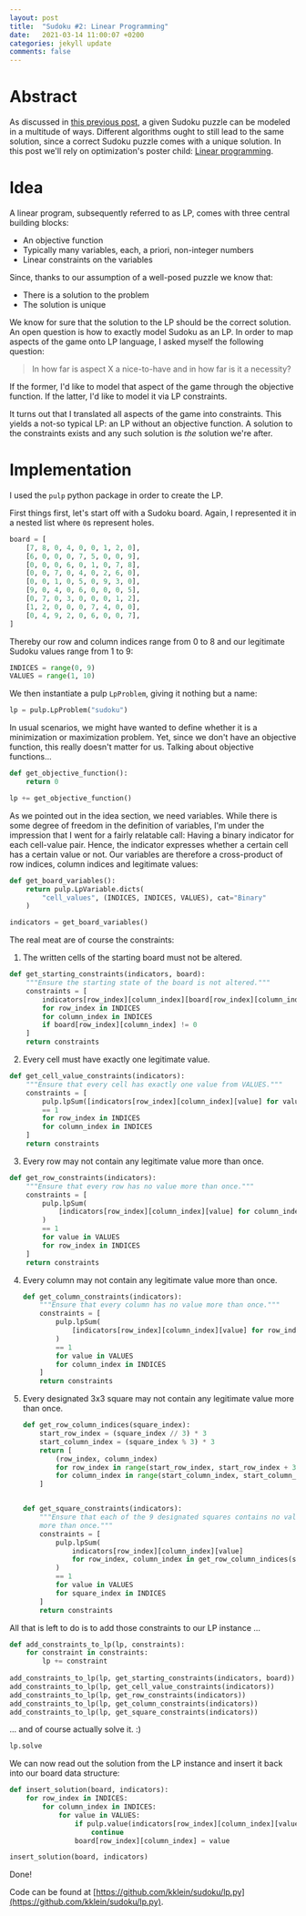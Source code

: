 ```yaml
---
layout: post
title:  "Sudoku #2: Linear Programming"
date:   2021-03-14 11:00:07 +0200
categories: jekyll update
comments: false
---
```



# Abstract
As discussed in [this previous post](http://kevinkle.in/jekyll/update/2021/02/28/sudoku_dfs.html),
a given Sudoku puzzle can be modeled in a multitude of ways. Different algorithms ought to still
lead to the same solution, since a correct Sudoku puzzle comes with a unique solution. In this
post we'll rely on optimization's poster child: [Linear programming](https://en.wikipedia.org/wiki/Linear_programming).

# Idea
A linear program, subsequently referred to as LP, comes with three central building blocks:
* An objective function
* Typically many variables, each, a priori, non-integer numbers
* Linear constraints on the variables

Since, thanks to our assumption of a well-posed puzzle we know that:
* There is a solution to the problem
* The solution is unique

We know for sure that the solution to the LP should be the correct solution. An open question is how to exactly model Sudoku as an LP. In order to map aspects of the game onto LP language, I asked myself the following question:
> In how far is aspect X a nice-to-have and in how far is it a necessity?

If the former, I'd like to model that aspect of the game through the objective function. If the latter, I'd like to model it via LP constraints.

It turns out that I translated all aspects of the game into constraints. This yields a not-so typical LP: an LP without an objective function. A solution to the constraints exists and any such solution is _the_ solution we're after.

# Implementation

I used the `pulp` python package in order to create the LP.

First things first, let's start off with a Sudoku board. Again, I represented it in a nested list where `0`s represent holes.

```python
board = [
    [7, 8, 0, 4, 0, 0, 1, 2, 0],
    [6, 0, 0, 0, 7, 5, 0, 0, 9],
    [0, 0, 0, 6, 0, 1, 0, 7, 8],
    [0, 0, 7, 0, 4, 0, 2, 6, 0],
    [0, 0, 1, 0, 5, 0, 9, 3, 0],
    [9, 0, 4, 0, 6, 0, 0, 0, 5],
    [0, 7, 0, 3, 0, 0, 0, 1, 2],
    [1, 2, 0, 0, 0, 7, 4, 0, 0],
    [0, 4, 9, 2, 0, 6, 0, 0, 7],
]
```
Thereby our row and column indices range from 0 to 8 and our legitimate Sudoku values range from 1 to 9:
```python
INDICES = range(0, 9)
VALUES = range(1, 10)
```
We then instantiate a pulp `LpProblem`, giving it nothing but a name:
```python
lp = pulp.LpProblem("sudoku")
```
In usual scenarios, we might have wanted to define whether it is a minimization or maximization
problem. Yet, since we don't have an objective function, this really doesn't matter for us.
Talking about objective functions...
```python
def get_objective_function():
    return 0

lp += get_objective_function()
```
As we pointed out in the idea section, we need variables. While there is some degree of freedom in the definition of variables, I'm under the impression that I went for a fairly relatable call:
Having a binary indicator for each cell-value pair. Hence, the indicator expresses whether a certain cell has a certain value or not. Our variables are therefore a cross-product of row indices, column indices and legitimate values:
```python
def get_board_variables():
    return pulp.LpVariable.dicts(
        "cell_values", (INDICES, INDICES, VALUES), cat="Binary"
    )

indicators = get_board_variables()
```
The real meat are of course the constraints:

1. The written cells of the starting board must not be altered.
```python
def get_starting_constraints(indicators, board):
    """Ensure the starting state of the board is not altered."""
    constraints = [
        indicators[row_index][column_index][board[row_index][column_index]] == 1
        for row_index in INDICES
        for column_index in INDICES
        if board[row_index][column_index] != 0
    ]
    return constraints
```
    
2. Every cell must have exactly one legitimate value.
```python
def get_cell_value_constraints(indicators):
    """Ensure that every cell has exactly one value from VALUES."""
    constraints = [
        pulp.lpSum([indicators[row_index][column_index][value] for value in VALUES])
        == 1
        for row_index in INDICES
        for column_index in INDICES
    ]
    return constraints
```

3. Every row may not contain any legitimate value more than once.
```python
def get_row_constraints(indicators):
    """Ensure that every row has no value more than once."""
    constraints = [
        pulp.lpSum(
            [indicators[row_index][column_index][value] for column_index in INDICES]
        )
        == 1
        for value in VALUES
        for row_index in INDICES
    ]
    return constraints
```

4. Every column may not contain any legitimate value more than once.
    ```python
    def get_column_constraints(indicators):
        """Ensure that every column has no value more than once."""
        constraints = [
            pulp.lpSum(
                [indicators[row_index][column_index][value] for row_index in INDICES]
            )
            == 1
            for value in VALUES
            for column_index in INDICES
        ]
        return constraints
    ```

5. Every designated 3x3 square may not contain any legitimate value more than once.

    ```python
    def get_row_column_indices(square_index):
        start_row_index = (square_index // 3) * 3
        start_column_index = (square_index % 3) * 3
        return [
            (row_index, column_index)
            for row_index in range(start_row_index, start_row_index + 3)
            for column_index in range(start_column_index, start_column_index + 3)
        ]


    def get_square_constraints(indicators):
        """Ensure that each of the 9 designated squares contains no value
        more than once."""
        constraints = [
            pulp.lpSum(
                indicators[row_index][column_index][value]
                for row_index, column_index in get_row_column_indices(square_index)
            )
            == 1
            for value in VALUES
            for square_index in INDICES
        ]
        return constraints
    ```


All that is left to do is to add those constraints to our LP instance ...

```python
def add_constraints_to_lp(lp, constraints):
    for constraint in constraints:
        lp += constraint
        
add_constraints_to_lp(lp, get_starting_constraints(indicators, board))
add_constraints_to_lp(lp, get_cell_value_constraints(indicators))
add_constraints_to_lp(lp, get_row_constraints(indicators))
add_constraints_to_lp(lp, get_column_constraints(indicators))
add_constraints_to_lp(lp, get_square_constraints(indicators))
```
... and of course actually solve it. :)
```python
lp.solve
```
We can now read out the solution from the LP instance and insert it back into our board
data structure:

```python
def insert_solution(board, indicators):
    for row_index in INDICES:
        for column_index in INDICES:
            for value in VALUES:
                if pulp.value(indicators[row_index][column_index][value]) != 1:
                    continue
                board[row_index][column_index] = value

insert_solution(board, indicators)
```

Done!

Code can be found at [https://github.com/kklein/sudoku/lp.py](https://github.com/kklein/sudoku/lp.py).
